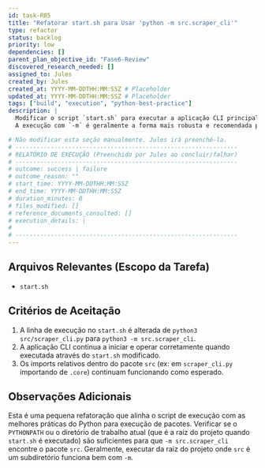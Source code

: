 ```yaml
---
id: task-R05
title: "Refatorar start.sh para Usar 'python -m src.scraper_cli'"
type: refactor
status: backlog
priority: low
dependencies: []
parent_plan_objective_id: "Fase6-Review"
discovered_research_needed: []
assigned_to: Jules
created_by: Jules
created_at: YYYY-MM-DDTHH:MM:SSZ # Placeholder
updated_at: YYYY-MM-DDTHH:MM:SSZ # Placeholder
tags: ["build", "execution", "python-best-practice"]
description: |
  Modificar o script `start.sh` para executar a aplicação CLI principal usando o comando `python3 -m src.scraper_cli` em vez de `python3 src/scraper_cli.py`.
  A execução com `-m` é geralmente a forma mais robusta e recomendada para executar módulos de um pacote em Python, pois lida corretamente com o `PYTHONPATH` e os imports relativos.

# Não modificar esta seção manualmente. Jules irá preenchê-la.
# ---------------------------------------------------------------
# RELATÓRIO DE EXECUÇÃO (Preenchido por Jules ao concluir/falhar)
# ---------------------------------------------------------------
# outcome: success | failure
# outcome_reason: ""
# start_time: YYYY-MM-DDTHH:MM:SSZ
# end_time: YYYY-MM-DDTHH:MM:SSZ
# duration_minutes: 0
# files_modified: []
# reference_documents_consulted: []
# execution_details: |
#
# ---------------------------------------------------------------
---
```


## Arquivos Relevantes (Escopo da Tarefa)
* `start.sh`

## Critérios de Aceitação
1. A linha de execução no `start.sh` é alterada de `python3 src/scraper_cli.py` para `python3 -m src.scraper_cli`.
2. A aplicação CLI continua a iniciar e operar corretamente quando executada através do `start.sh` modificado.
3. Os imports relativos dentro do pacote `src` (ex: em `scraper_cli.py` importando de `.core`) continuam funcionando como esperado.

## Observações Adicionais
Esta é uma pequena refatoração que alinha o script de execução com as melhores práticas do Python para execução de pacotes.
Verificar se o `PYTHONPATH` ou o diretório de trabalho atual (que é a raiz do projeto quando `start.sh` é executado) são suficientes para que `-m src.scraper_cli` encontre o pacote `src`. Geralmente, executar da raiz do projeto onde `src` é um subdiretório funciona bem com `-m`.
